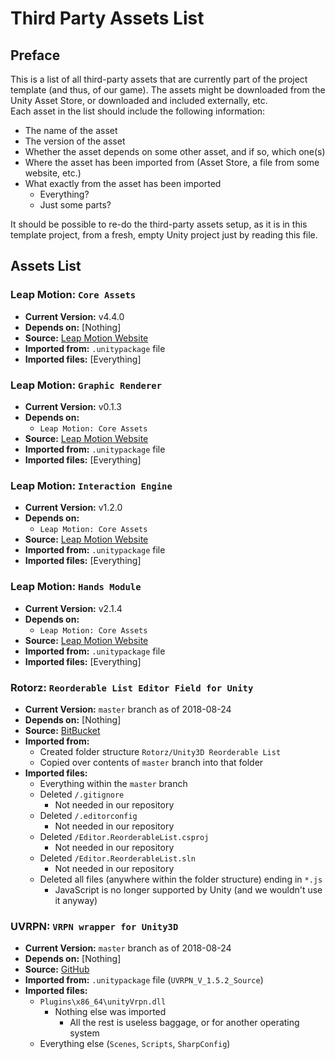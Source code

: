 # Third Party Assets List #

## Preface ##

This is a list of all third-party assets that are currently part of the project template (and thus,
of our game). The assets might be downloaded from the Unity Asset Store, or downloaded and included
externally, etc.  
Each asset in the list should include the following information:

- The name of the asset
- The version of the asset
- Whether the asset depends on some other asset, and if so, which one(s)
- Where the asset has been imported from (Asset Store, a file from some website, etc.)
- What exactly from the asset has been imported
  - Everything?
  - Just some parts?

It should be possible to re-do the third-party assets setup, as it is in this template project,
from a fresh, empty Unity project just by reading this file.

## Assets List ##

### Leap Motion: `Core Assets` ###

- **Current Version:** v4.4.0
- **Depends on:** \[Nothing\]
- **Source:** [Leap Motion Website](https://developer.leapmotion.com/unity/)
- **Imported from:** `.unitypackage` file
- **Imported files:** \[Everything\]

### Leap Motion: `Graphic Renderer` ###

- **Current Version:** v0.1.3
- **Depends on:**
  - `Leap Motion: Core Assets`
- **Source:** [Leap Motion Website](https://developer.leapmotion.com/unity/)
- **Imported from:** `.unitypackage` file
- **Imported files:** \[Everything\]

### Leap Motion: `Interaction Engine` ###

- **Current Version:** v1.2.0
- **Depends on:**
  - `Leap Motion: Core Assets`
- **Source:** [Leap Motion Website](https://developer.leapmotion.com/unity/)
- **Imported from:** `.unitypackage` file
- **Imported files:** \[Everything\]

### Leap Motion: `Hands Module` ###

- **Current Version:** v2.1.4
- **Depends on:**
  - `Leap Motion: Core Assets`
- **Source:** [Leap Motion Website](https://developer.leapmotion.com/unity/)
- **Imported from:** `.unitypackage` file
- **Imported files:** \[Everything\]

### Rotorz: `Reorderable List Editor Field for Unity` ###

- **Current Version:** `master` branch as of 2018-08-24
- **Depends on:** \[Nothing\]
- **Source:** [BitBucket](https://bitbucket.org/rotorz/reorderable-list-editor-field-for-unity)
- **Imported from:**
  - Created folder structure `Rotorz/Unity3D Reorderable List`
  - Copied over contents of `master` branch into that folder
- **Imported files:**
  - Everything within the `master` branch
  - Deleted `/.gitignore`
    - Not needed in our repository
  - Deleted `/.editorconfig`
    - Not needed in our repository
  - Deleted `/Editor.ReorderableList.csproj`
    - Not needed in our repository
  - Deleted `/Editor.ReorderableList.sln`
    - Not needed in our repository
  - Deleted all files (anywhere within the folder structure) ending in `*.js`
    - JavaScript is no longer supported by Unity (and we wouldn't use it anyway)

### UVRPN: `VRPN wrapper for Unity3D` ###

- **Current Version:** `master` branch as of 2018-08-24
- **Depends on:** \[Nothing\]
- **Source:** [GitHub](https://github.com/hendrik-schulte/UVRPN)
- **Imported from:** `.unitypackage` file (`UVRPN_V_1.5.2_Source`)
- **Imported files:**
  - `Plugins\x86_64\unityVrpn.dll`
    - Nothing else was imported
      - All the rest is useless baggage, or for another operating system
  - Everything else (`Scenes`, `Scripts`, `SharpConfig`)
